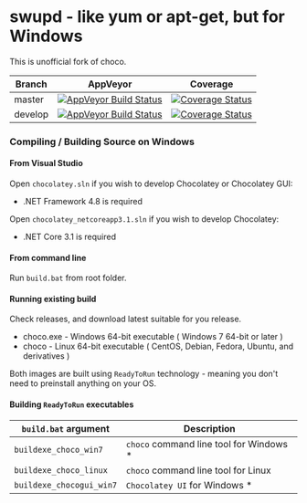 # swupd - like yum or apt-get, but for Windows

This is unofficial fork of choco.

Branch  | AppVeyor | Coverage
------------- | ------------- | -------------
master | [![AppVeyor Build Status](https://ci.appveyor.com/api/projects/status/44so8j4tsi0k2bx0/branch/master?svg=true)](https://ci.appveyor.com/project/tapika/swupd/branch/master) |  [![Coverage Status](https://coveralls.io/repos/github/tapika/swupd/badge.svg?branch=master)](https://coveralls.io/github/tapika/swupd?branch=master)
develop | [![AppVeyor Build Status](https://ci.appveyor.com/api/projects/status/44so8j4tsi0k2bx0/branch/develop?svg=true)](https://ci.appveyor.com/project/tapika/swupd/branch/develop) | [![Coverage Status](https://coveralls.io/repos/github/tapika/swupd/badge.svg?branch=develop)](https://coveralls.io/github/tapika/swupd?branch=develop)



### Compiling / Building Source on Windows

#### From Visual Studio

Open `chocolatey.sln` if you wish to develop Chocolatey or Chocolatey GUI:
 * .NET Framework 4.8 is required

Open `chocolatey_netcoreapp3.1.sln` if you wish to develop Chocolatey:
 * .NET Core 3.1 is required

#### From command line

Run `build.bat` from root folder.

#### Running existing build

Check releases, and download latest suitable for you release.

 * choco.exe - Windows 64-bit executable ( Windows 7 64-bit or later )
 * choco - Linux 64-bit executable ( CentOS, Debian, Fedora, Ubuntu, and derivatives )

Both images are built using `ReadyToRun` technology - meaning you don't need to preinstall anything on your OS.

#### Building `ReadyToRun` executables

| `build.bat` argument     | Description                             |
| ------------------------ | --------------------------------------- |
| `buildexe_choco_win7`    | `choco` command line tool for Windows * |
| `buildexe_choco_linux`   | `choco` command line tool for Linux     |
| `buildexe_chocogui_win7` | `Chocolatey UI` for Windows *           |



